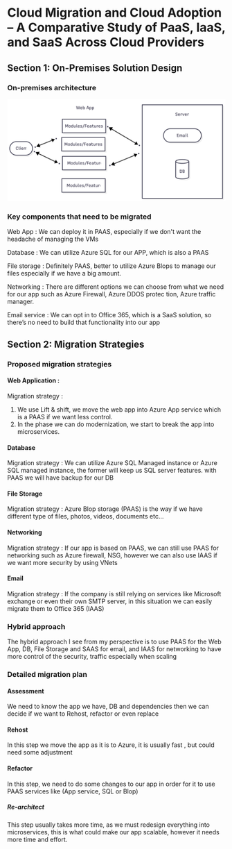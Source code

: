 # Cloud Migration and Cloud Adoption – A Comparative Study of PaaS, IaaS, and SaaS Across Cloud Providers

## Section 1: On-Premises Solution Design
### On-premises architecture
![IaaS Diagram](img/diagram.png)

### Key components that need to be migrated
Web App : We can deploy it in PAAS, especially if we don't want the headache of managing the VMs

Database : We can utilize Azure SQL for our APP, which is also a PAAS

File storage : Definitely PAAS, better to utilize Azure Blops to manage our files especially if we have a big amount.

Networking : There are different options we can choose from what we need for our app such as Azure 
Firewall, Azure DDOS protec tion, Azure traffic manager.

Email service : We can opt in to Office 365, which is a SaaS solution, so there’s no need to build that functionality into our app

## Section 2: Migration Strategies
### Proposed migration strategies
#### Web Application : 
Migration strategy : 
1. We use Lift & shift, we move the web app into Azure App service which is a PAAS if we want less control.
2. In the phase we can do modernization, we start to break the app into microservices.
#### Database
Migration strategy : We can utilize Azure SQL Managed instance or Azure SQL managed instance, the former will keep us SQL server features. with PAAS we will have backup for our DB
#### File Storage
Migration strategy : Azure Blop storage (PAAS) is the way if we have different type of files, photos, videos, documents etc...
#### Networking
Migration strategy : If our app is based on PAAS, we can still use PAAS for networking such as Azure firewall, NSG, however we can also use IAAS if we want more security by using VNets
#### Email
Migration strategy : If the company is still relying on services like Microsoft exchange or even their own SMTP server, in this situation we can easily migrate them to Office 365 (IAAS)
### Hybrid approach
The hybrid approach I see from my perspective is to use PAAS for the Web App, DB, File Storage and SAAS for email, and IAAS for networking to have more control of the security, traffic especially when scaling
### Detailed migration plan
#### Assessment
We need to know the app we have, DB and dependencies then we can decide if we want to Rehost, refactor or even replace
#### Rehost
In this step we move the app as it is to Azure, it is usually fast , but could need some adjustment 
#### Refactor
In this step, we need to do some changes to our app in order for it to use PAAS services like (App service, SQL or Blop)
##### Re-architect
This step usually takes more time, as we must redesign everything into microservices, this is what could make our app scalable, however it needs more time and effort.  